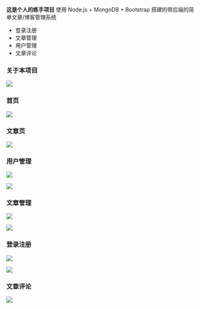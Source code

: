 **这是个人的练手项目**
使用 Node.js + MongoDB + Bootstrap 搭建的带后端的简单文章/博客管理系统

- 登录注册
- 文章管理
- 用户管理
- 文章评论

### 关于本项目

![](https://gitee.com/QiJieH/blog-image-bed/raw/master//20200807140209.png)

### 首页

![](https://gitee.com/QiJieH/blog-image-bed/raw/master//20200807135643.png)


### 文章页
![](https://gitee.com/QiJieH/blog-image-bed/raw/master//20200807135728.png)


### 用户管理
![](https://gitee.com/QiJieH/blog-image-bed/raw/master//20200807135832.png)

![](https://gitee.com/QiJieH/blog-image-bed/raw/master//20200807135858.png)


### 文章管理

![](https://gitee.com/QiJieH/blog-image-bed/raw/master//20200807135925.png)

![](https://gitee.com/QiJieH/blog-image-bed/raw/master//20200807135938.png)

### 登录注册

![](https://gitee.com/QiJieH/blog-image-bed/raw/master//20200807140039.png)

![](https://gitee.com/QiJieH/blog-image-bed/raw/master//20200807140053.png)

### 文章评论

![](https://gitee.com/QiJieH/blog-image-bed/raw/master//20200807140139.png)
